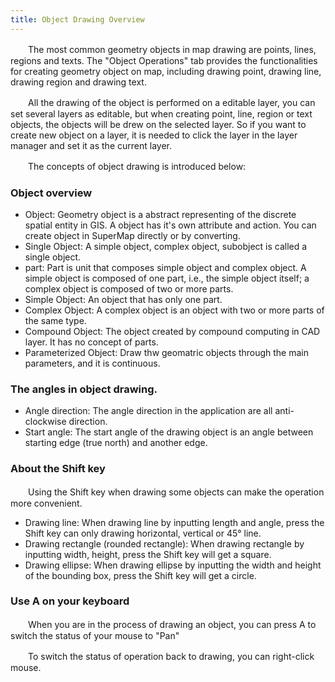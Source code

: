 ```yaml
---
title: Object Drawing Overview
---
```



　　The most common geometry objects in map drawing are points, lines, regions and texts. The &quot;Object Operations&quot; tab provides the functionalities for creating geometry object on map, including drawing point, drawing line, drawing region and drawing text. 

　　All the drawing of the object is performed on a editable layer, you can set several layers as editable, but when creating point, line, region or text objects, the objects will be drew on the selected layer. So if you want to create new object on a layer, it is needed to click the layer in the layer manager and set it as the current layer.

　　The concepts of object drawing is introduced below:

### Object overview

 -   Object: Geometry object is a abstract representing of the discrete spatial entity in GIS. A object has it's own attribute and action. You can create object in SuperMap directly or by converting.
 -   Single Object: A simple object, complex object, subobject is called a single object.
 -   part: Part is unit that composes simple object and complex object. A simple object is composed of one part, i.e., the simple object itself; a complex object is composed of two or more parts. 
 -   Simple Object: An object that has only one part.
 -   Complex Object: A complex object is an object with two or more parts of the same type.
 -   Compound Object: The object created by compound computing in CAD layer. It has no concept of parts.
 -   Parameterized Object: Draw thw geomatric objects through the main parameters, and it is continuous.

### The angles in object drawing.

-   Angle direction: The angle direction in the application are all anti-clockwise direction.
-   Start angle: The start angle of the drawing object is an angle between starting edge (true north) and another edge.



### About the Shift key

　　Using the Shift key when drawing some objects can make the operation more convenient.

-   Drawing line: When drawing line by inputting length and angle, press the Shift key can only drawing horizontal, vertical or 45° line.
-   Drawing rectangle (rounded rectangle): When drawing rectangle by inputting width, height, press the Shift key will get a square.
-   Drawing ellipse: When drawing ellipse by inputting the width and height of the bounding box, press the Shift key will get a circle.

### Use A on your keyboard

　　When you are in the process of drawing an object, you can press A to switch the status of your mouse to "Pan"

　　To switch the status of operation back to drawing, you can right-click mouse.



